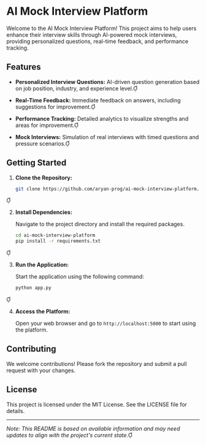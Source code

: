 # AI Mock Interview Platform

Welcome to the AI Mock Interview Platform! This project aims to help users enhance their interview skills through AI-powered mock interviews, providing personalized questions, real-time feedback, and performance tracking.

## Features

- **Personalized Interview Questions:** AI-driven question generation based on job position, industry, and experience level.

- **Real-Time Feedback:** Immediate feedback on answers, including suggestions for improvement.

- **Performance Tracking:** Detailed analytics to visualize strengths and areas for improvement.

- **Mock Interviews:** Simulation of real interviews with timed questions and pressure scenarios.

## Getting Started

1. **Clone the Repository:**

   ```bash
   git clone https://github.com/aryan-prog/ai-mock-interview-platform.git
   ```


2. **Install Dependencies:**

   Navigate to the project directory and install the required packages.

   ```bash
   cd ai-mock-interview-platform
   pip install -r requirements.txt
   ```


3. **Run the Application:**

   Start the application using the following command:

   ```bash
   python app.py
   ```


4. **Access the Platform:**

   Open your web browser and go to `http://localhost:5000` to start using the platform.

## Contributing

We welcome contributions! Please fork the repository and submit a pull request with your changes.

## License

This project is licensed under the MIT License. See the LICENSE file for details.

---

*Note: This README is based on available information and may need updates to align with the project's current state.* 
